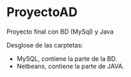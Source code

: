 # ProyectoAD

Proyecto final con BD (MySql) y Java

Desglose de las carptetas:

* MySQL, contiene la parte de la BD.
* Netbeans, contiene la parte de JAVA.
